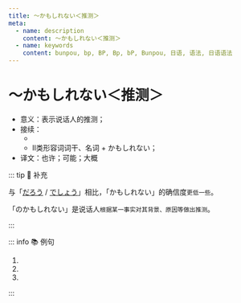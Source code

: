 ```yaml
---
title: ～かもしれない＜推测＞
meta:
  - name: description
    content: ～かもしれない＜推测＞
  - name: keywords
    content: bunpou, bp, BP, Bp, bP, Bunpou, 日语, 语法, 日语语法
---
```

  
# ～かもしれない＜推测＞
  
- 意义：表示说话人的推测；
- 接续：
  - <grammer-content sentence='**简体句子** + かもしれない；' />
  - Ⅱ类形容词词干、名词 + かもしれない；
- 译文：也许；可能；大概

::: tip :bookmark: 补充

与「[だろう](../course11/1-12-05.md) / [でしょう](../course6/1-7-10.md)」相比，「かもしれない」的确信度`更低一些`。

「のかもしれない」是说话人`根据某一事实对其背景、原因等做出推测`。
  
:::
  
::: info :books: 例句
  
1. <grammer-content sentence='どこかで[事故/じこ]にあったの**かもしれませんね**。' trans='可能是哪儿发生事故了吧。' />
2. <grammer-content sentence='お[正月/しょうがつ]には、[家族/かぞく]と[海外/かいがい][旅行/りょこう]に[行く/いく]**かもしれません**。' trans='正月的时候，我可能会和家人出国旅行。' />
3. <grammer-content sentence='[来週/らいしゅう]の[聴解/ちょうかい]の[試験/しけん]は[難しい/むずかしい]**かもしれません**。' trans='下周的听力考试可能会很难。' />
  
:::
  